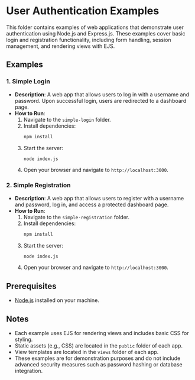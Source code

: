# User Authentication Examples

This folder contains examples of web applications that demonstrate user authentication using Node.js and Express.js. These examples cover basic login and registration functionality, including form handling, session management, and rendering views with EJS.

## Examples

### 1. Simple Login
- **Description**: A web app that allows users to log in with a username and password. Upon successful login, users are redirected to a dashboard page.
- **How to Run**:
  1. Navigate to the `simple-login` folder.
  2. Install dependencies:
     ```bash
     npm install
     ```
  3. Start the server:
     ```bash
     node index.js
     ```
  4. Open your browser and navigate to `http://localhost:3000`.

### 2. Simple Registration
- **Description**: A web app that allows users to register with a username and password, log in, and access a protected dashboard page.
- **How to Run**:
  1. Navigate to the `simple-registration` folder.
  2. Install dependencies:
     ```bash
     npm install
     ```
  3. Start the server:
     ```bash
     node index.js
     ```
  4. Open your browser and navigate to `http://localhost:3000`.

## Prerequisites
- [Node.js](https://nodejs.org) installed on your machine.

## Notes
- Each example uses EJS for rendering views and includes basic CSS for styling.
- Static assets (e.g., CSS) are located in the `public` folder of each app.
- View templates are located in the `views` folder of each app.
- These examples are for demonstration purposes and do not include advanced security measures such as password hashing or database integration.